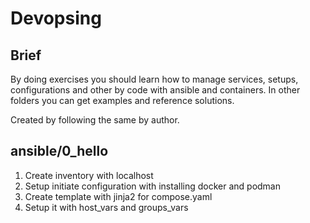 # Devopsing

## Brief

By doing exercises you should learn how to manage services, setups, configurations and other by code with ansible and containers. In other folders you can get examples and reference solutions.

Created by following the same by author.

## ansible/0_hello

1. Create inventory with localhost
1. Setup initiate configuration with installing docker and podman
1. Create template with jinja2 for compose.yaml
1. Setup it with host_vars and groups_vars
